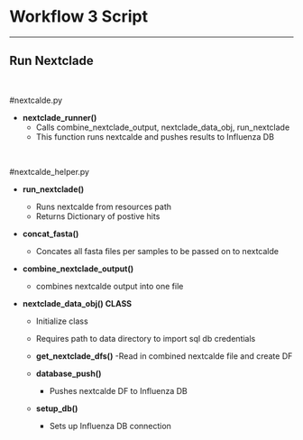 # Workflow 3 Script
_______________________________________

## Run Nextclade

<br />

#nextcalde.py

- **nextclade_runner()**
    - Calls combine_nextclade_output, nextclade_data_obj, run_nextclade
    - This function runs nextcalde and pushes results to Influenza DB

<br />

#nextcalde_helper.py

- **run_nextclade()**
    - Runs nextcalde from resources path
    - Returns Dictionary of postive hits

- **concat_fasta()**
    - Concates all fasta files per samples to be passed on to nextcalde

- **combine_nextclade_output()**
    - combines nextcalde output into one file


- **nextclade_data_obj() CLASS**
    - Initialize class
    - Requires path to data directory to import sql db credentials 

    - **get_nextclade_dfs()**
        -Read in combined nextcalde file and create DF

    - **database_push()**
        - Pushes  nextcalde DF to Influenza DB

    - **setup_db()**
        - Sets up Influenza DB connection


<br />